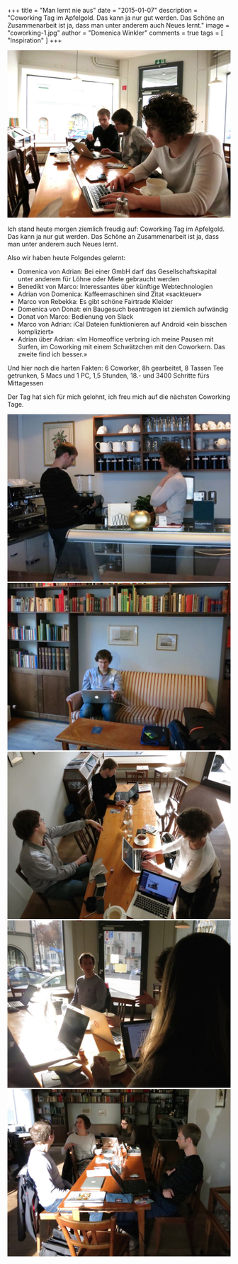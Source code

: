 +++
title = "Man lernt nie aus"
date = "2015-01-07"
description = "Coworking Tag im Apfelgold. Das kann ja nur gut werden. Das Schöne an Zusammenarbeit ist ja, dass man unter anderem auch Neues lernt."
image = "coworking-1.jpg"
author = "Domenica Winkler"
comments = true
tags = [ "Inspiration" ]
+++

![Coworking im Apfelgold](coworking-1.jpg)

<p class="lead">Ich stand heute morgen ziemlich freudig auf: Coworking Tag im Apfelgold. Das kann ja nur gut werden. Das Schöne an Zusammenarbeit ist ja, dass man unter anderem auch Neues lernt.</p>

Also wir haben heute Folgendes gelernt:

* Domenica von Adrian: Bei einer GmbH darf das Gesellschaftskapital unter anderem für Löhne oder Miete gebraucht werden
* Benedikt von Marco: Interessantes über künftige Webtechnologien
* Adrian von Domenica: Kaffeemaschinen sind Zitat «sackteuer»
* Marco von Rebekka: Es gibt schöne Fairtrade Kleider
* Domenica von Donat: ein Baugesuch beantragen ist ziemlich aufwändig
* Donat von Marco: Bedienung von Slack
* Marco von Adrian: iCal Dateien funktionieren auf Android «ein bisschen kompliziert»
* Adrian über Adrian: «Im Homeoffice verbring ich meine Pausen mit Surfen, im Coworking mit einem Schwätzchen mit den Coworkern. Das zweite find ich besser.»

Und hier noch die harten Fakten: 6 Coworker, 8h gearbeitet, 8 Tassen Tee getrunken, 5 Macs und 1 PC, 1,5 Stunden, 18.- und 3400 Schritte fürs Mittagessen

Der Tag hat sich für mich gelohnt, ich freu mich auf die nächsten Coworking Tage.

<div class="blog-posts-carousel-alt">
  <div>
    <img src="coworking-2.jpg">
  </div>
  <div>
    <img src="coworking-3.jpg">
  </div>
  <div>
    <img src="coworking-4.jpg">
  </div>
  <div>
    <img src="coworking-5.jpg">
  </div>
  <div>
    <img src="coworking-6.jpg">
  </div>
</div>